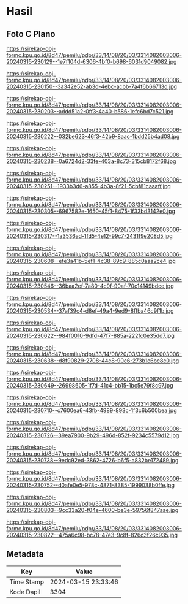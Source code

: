# Hasil

## Foto C Plano

https://sirekap-obj-formc.kpu.go.id/8d47/pemilu/pdpr/33/14/08/20/03/3314082003006-20240315-230129--1e7f104d-6306-4bf0-b698-6031d9049082.jpg

https://sirekap-obj-formc.kpu.go.id/8d47/pemilu/pdpr/33/14/08/20/03/3314082003006-20240315-230150--3a342e52-ab3d-4ebc-acbb-7a4f6b66713d.jpg

https://sirekap-obj-formc.kpu.go.id/8d47/pemilu/pdpr/33/14/08/20/03/3314082003006-20240315-230203--addd51a2-0ff3-4a40-b586-1efc6bd7c521.jpg

https://sirekap-obj-formc.kpu.go.id/8d47/pemilu/pdpr/33/14/08/20/03/3314082003006-20240315-230222--032be623-46f3-42b9-8aac-1bdd25b4ad08.jpg

https://sirekap-obj-formc.kpu.go.id/8d47/pemilu/pdpr/33/14/08/20/03/3314082003006-20240315-230238--0a6724d2-33fe-403a-8c73-315cb8172f68.jpg

https://sirekap-obj-formc.kpu.go.id/8d47/pemilu/pdpr/33/14/08/20/03/3314082003006-20240315-230251--1933b3d6-a855-4b3a-8f21-5cbf81caaaff.jpg

https://sirekap-obj-formc.kpu.go.id/8d47/pemilu/pdpr/33/14/08/20/03/3314082003006-20240315-230305--6967582e-1650-45f1-8475-1f33bd3142e0.jpg

https://sirekap-obj-formc.kpu.go.id/8d47/pemilu/pdpr/33/14/08/20/03/3314082003006-20240315-230317--1a3536ad-1fd5-4e12-99c7-2431f9e208d5.jpg

https://sirekap-obj-formc.kpu.go.id/8d47/pemilu/pdpr/33/14/08/20/03/3314082003006-20240315-230608--efe3a41b-5ef1-4c38-89c9-885c0aaa2ce4.jpg

https://sirekap-obj-formc.kpu.go.id/8d47/pemilu/pdpr/33/14/08/20/03/3314082003006-20240315-230546--36baa2ef-7a80-4c9f-90af-70c14149bdce.jpg

https://sirekap-obj-formc.kpu.go.id/8d47/pemilu/pdpr/33/14/08/20/03/3314082003006-20240315-230534--37af39c4-d8ef-49a4-9ed9-8ffba46c9f1b.jpg

https://sirekap-obj-formc.kpu.go.id/8d47/pemilu/pdpr/33/14/08/20/03/3314082003006-20240315-230622--984f0010-9dfd-47f7-885a-222fc0e35dd7.jpg

https://sirekap-obj-formc.kpu.go.id/8d47/pemilu/pdpr/33/14/08/20/03/3314082003006-20240315-230638--d8f90829-2708-44c8-90c6-273b1c6bc8c0.jpg

https://sirekap-obj-formc.kpu.go.id/8d47/pemilu/pdpr/33/14/08/20/03/3314082003006-20240315-230649--26998605-1f7d-41c4-bb15-1bc5e79f8c97.jpg

https://sirekap-obj-formc.kpu.go.id/8d47/pemilu/pdpr/33/14/08/20/03/3314082003006-20240315-230710--c7600ea6-43fb-4989-893c-1f3c6b500bea.jpg

https://sirekap-obj-formc.kpu.go.id/8d47/pemilu/pdpr/33/14/08/20/03/3314082003006-20240315-230726--39ea7900-9b29-496d-852f-9234c5579d12.jpg

https://sirekap-obj-formc.kpu.go.id/8d47/pemilu/pdpr/33/14/08/20/03/3314082003006-20240315-230738--9edc92ed-3862-4726-b6f5-a832be172489.jpg

https://sirekap-obj-formc.kpu.go.id/8d47/pemilu/pdpr/33/14/08/20/03/3314082003006-20240315-230752--d0afe0e5-978c-4871-8385-1999038b0ffe.jpg

https://sirekap-obj-formc.kpu.go.id/8d47/pemilu/pdpr/33/14/08/20/03/3314082003006-20240315-230803--9cc33a20-f04e-4600-be3e-59756f847aae.jpg

https://sirekap-obj-formc.kpu.go.id/8d47/pemilu/pdpr/33/14/08/20/03/3314082003006-20240315-230822--475a6c98-bc78-47e3-9c8f-826c3f26c935.jpg


## Metadata

| Key        | Value               |
| ---------- | ------------------- |
| Time Stamp | 2024-03-15 23:33:46 |
| Kode Dapil | 3304                |



